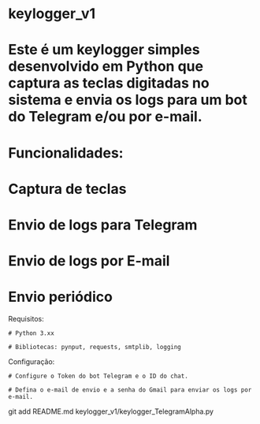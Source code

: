 # keylogger_v1

# Este é um keylogger simples desenvolvido em Python que captura as teclas digitadas no sistema e envia os logs para um bot do Telegram e/ou por e-mail.

# Funcionalidades:

   # Captura de teclas

   # Envio de logs para Telegram

   # Envio de logs por E-mail

   # Envio periódico

Requisitos:

    # Python 3.xx

    # Bibliotecas: pynput, requests, smtplib, logging

Configuração:

    # Configure o Token do bot Telegram e o ID do chat.

    # Defina o e-mail de envio e a senha do Gmail para enviar os logs por e-mail.

git add README.md keylogger_v1/keylogger_TelegramAlpha.py
